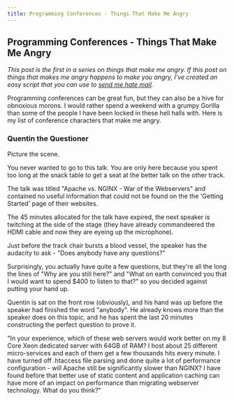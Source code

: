 ```yaml
---
title: Programming Conferences - Things That Make Me Angry
---
```


## Programming Conferences - Things That Make Me Angry

_This post is the first in a series on things that make me angry. If this post on things that makes me angry happens to make you angry, I've created an easy script that you can use to [send me hate mail](https://github.com/VeryAngryProgrammer/hate-mail-script)._

Programming conferences can be great fun, but they can also be a hive for obnoxious morons. I would rather spend a weekend with a grumpy Gorilla than some of the people I have been locked in these hell halls with. Here is my list of conference characters that make me angry.

### Quentin the Questioner

Picture the scene.

You never wanted to go to this talk. You are only here because you spent too long at the snack table to get a seat at the better talk on the other track.

The talk was titled "Apache vs. NGINX - War of the Webservers" and contained no useful information that could not be found on the the 'Getting Started' page of their websites.

The 45 minutes allocated for the talk have expired, the next speaker is twitching at the side of the stage (they have already commandeered the HDMI cable and now they are eyeing up the microphone).

Just before the track chair bursts a blood vessel, the speaker has the audacity to ask - "Does anybody have any questions?"

Surprisingly, you actually have quite a few questions, but they're all the long the lines of "Why are you still here?" and "What on earth convinced you that I would want to spend $400 to listen to that?" so you decided against putting your hand up.

Quentin is sat on the front row (obviously), and his hand was up before the speaker had finished the word "anybody". He already knows more than the speaker does on this topic, and he has spent the last 20 minutes constructing the perfect question to prove it.

"In your experience, which of these web servers would work better on my 8 Core Xeon dedicated server with 64GB of RAM? I host about 25 different micro-services and each of them get a few thousands hits every minute. I have turned off .htaccess file parsing and done quite a lot of performance configuration - will Apache still be significantly slower than NGINX? I have found before that better use of static content and application caching can have more of an impact on performance than migrating webserver technology. What do you think?"
